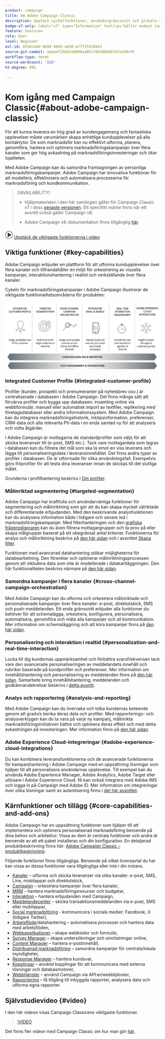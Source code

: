```yaml
---
product: campaign
title: Om Adobe Campaign Classic
description: Upptäck nyckelfunktioner, användargränssnitt och globala riktlinjer
badge-v7-only: label="v7" type="Informative" tooltip="Gäller endast Campaign Classic v7"
feature: Overview
role: User
level: Beginner
exl-id: 8febceb0-9694-4045-a630-a7ff2fd18943
source-git-commit: abaeef25b03a9699a4851786380d467bfa299c9f
workflow-type: tm+mt
source-wordcount: '920'
ht-degree: 89%

---
```


# Kom igång med Campaign Classic{#about-adobe-campaign-classic}

För att kunna leverera en hög grad av kundengagemang och fantastiska upplevelser måste varumärken skapa enhetliga kundupplevelser på alla kontaktytor. De som marknadsför kan nu effektivt utforma, planera, genomföra, hantera och optimera marknadsföringskampanjer över flera kanaler som ger hög avkastning på marknadsföringsinvesteringar och ökar lojaliteten.

Med Adobe Campaign kan du samordna framtagningen av personliga marknadsföringskampanjer. Adobe Campaign har innovativa funktioner för att modellera, effektivisera och automatisera processerna för marknadsföring och kundkommunikation.

>[!AVAILABILITY]
>
>* Hjälpmaterialen i den här samlingen gäller för Campaign Classic v7 i dess [senaste versionen](../../rn/using/latest-release.md). Ett specifikt märke finns när ett avsnitt också gäller Campaign v8.
>
>* Adobe Campaign v8-dokumentation finns tillgänglig [här](https://experienceleague.adobe.com/docs/campaign/campaign-v8/campaign-home.html?lang=sv).

![](assets/do-not-localize/how-to-video.png) [Upptäck de viktigaste funktionerna i video](#video)

## Viktiga funktioner {#key-capabilities}

Adobe Campaign erbjuder en plattform för att utforma kundupplevelser över flera kanaler och tillhandahåller en miljö för orkestrering av visuella kampanjer, interaktionshantering i realtid och verkställande över flera kanaler.

Cykeln för marknadsföringskampanjer i Adobe Campaign illustrerar de viktigaste funktionalitetsområdena för produkten:

![](assets/d_ncs_user_emarketing.png)

### Integrated Customer Profile {#integrated-customer-profile}

Profiler (kunder, prospekt och prenumeranter på nyhetsbrev osv.) är centraliserade i databasen i Adobe Campaign. Det finns många sätt att förvärva profiler och bygga upp databasen: insamling online via webbformulär, manuell eller automatisk import av textfiler, replikering med företagsdatabaser eller andra informationssystem. Med Adobe Campaign kan du integrera marknadsföringshistorik, inköpsinformation, preferenser, CRM-data och alla relevanta PII-data i en enda samlad vy för att analysera och vidta åtgärder.

I Adobe Campaign är mottagarna de standardprofiler som väljs för att skicka leveranser till (e-post, SMS etc.). Tack vare mottagardata som lagras i databasen kan du filtrera det mål som ska ta emot en viss leverans och lägga till personaliseringsdata i leveransinnehållet. Det finns andra typer av profiler i databasen. De är utformade för olika användningsfall. Exempelvis görs fröprofiler för att testa dina leveranser innan de skickas till det slutliga målet.

Grunderna i profilhantering beskrivs i [Om profiler](../../platform/using/about-profiles.md).

### Målinriktad segmentering {#targeted-segmentation}

Adobe Campaign har kraftfulla och användarvänliga funktioner för segmentering och målinriktning som gör att du kan skapa mycket välriktade och differentierade erbjudanden. Med den beskrivande analysfunktionen kan du analysera information både i tidigare och senare led i marknadsföringskampanjer. Med filterhanteringen och den [grafiska frågeredigeraren](../../platform/using/about-queries-in-campaign.md) kan du även filtrera mottagargrupper och ta prov på eller skapa målgrupper baserat på ett obegränsat antal kriterier. Funktionerna för analys och målinriktning beskrivs på [den här sidan](../../reporting/using/about-descriptive-analysis.md) och i avsnittet [Skapa filter](../../platform/using/creating-filters.md).

Funktionen med avancerad datahantering utökar möjligheterna för databearbetning. Den förenklar och optimerar målinriktningsprocessen genom att inkludera data som inte är modellerade i datakartläggningen. Den här funktionaliteten beskrivs närmare på [den här sidan](../../workflow/using/targeting-data.md#data-management).

### Samordna kampanjer i flera kanaler {#cross-channel-campaign-orchestration}

Med Adobe Campaign kan du utforma och orkestrera målinriktade och personaliserade kampanjer över flera kanaler: e-post, direktutskick, SMS och push-meddelanden. Ett enda gränssnitt erbjuder alla funktioner du behöver för att schemalägga, orkestrera, konfigurera, personalisera, automatisera, genomföra och mäta alla kampanjer och all kommunikation. Mer information om schemaläggning och att köra kampanjer finns på [den här sidan](../../campaign/using/setting-up-marketing-campaigns.md).

### Personalisering och interaktion i realtid {#personalization-and-real-time-interaction}

Locka till dig kundernas uppmärksamhet och förbättra svarsfrekvensen tack vare den avancerade personaliseringen av meddelandets innehåll och rubriker baserade på kundprofiler och preferenser. Mer information om innehållshantering och personalisering av meddelanden finns på [den här sidan](../../delivery/using/about-personalization.md). Samarbete kring innehållshantering, meddelanden och godkännandekretsar beskrivs i [detta avsnitt](../../mrm/using/about-marketing-resource-management.md).

### Analys och rapportering {#analysis-and-reporting}

Med Adobe Campaign kan du övervaka och tolka kundernas beteende genom att gradvis berika deras data och profiler. Med rapporterings- och analysverktygen kan du ta vara på varje ny kampanj, målinrikta marknadsföringsinitiativen bättre och optimera deras effekt och med detta avkastningen på investeringen. Mer information finns på [den här sidan](../../reporting/using/delivery-reports.md).

### Adobe Experience Cloud-integreringar {#adobe-experience-cloud-integrations}

Du kan kombinera leveransfunktionerna och de avancerade funktionerna för kampanjhantering i Adobe Campaign med en uppsättning lösningar som hjälper till att personalisera användarnas upplevelse. Till exempel kan du använda Adobe Experience Manager, Adobe Analytics, Adobe Target eller utlösare i Adobe Experience Cloud. Ni kan också integrera med Adobe IMS och logga in på Campaign med Adobe ID. Mer information om integreringar över olika lösningar samt av autentisering finns i [det här avsnittet](../../integrations/using/about-adobe-id.md).

## Kärnfunktioner och tillägg {#core-capabilities-and-add-ons}

Adobe Campaign har en uppsättning funktioner som hjälper till att implementera och optimera personaliserad marknadsföring beroende på dina behov och arkitektur. Vissa av dem är centrala funktioner och andra är beroende av att ett paket installeras och din konfiguration. En detaljerad produktbeskrivning finns här: [Adobe Campaign Classic – produktbeskrivning](https://helpx.adobe.com/legal/product-descriptions/adobe-campaign-classic---product-description.html).

Följande funktioner finns tillgängliga. Beroende på vilket licensavtal du har kan vissa av dessa funktioner vara tillgängliga eller inte i din instans.

* [Kanaler](../../delivery/using/steps-about-delivery-creation-steps.md) – utforma och skicka leveranser via olika kanaler: e-post, SMS, Line, mobilappar och direktutskick,
* [Campaign](../../campaign/using/designing-marketing-campaigns.md) – orkestrera kampanjer över flera kanaler,
* [MRM](../../mrm/using/about-marketing-resource-management.md) – hantera marknadsföringsresurser och budgetar,
* [Interaktion](../../interaction/using/interaction-and-offer-management.md) – hantera erbjudanden med Campaign,
* [Meddelandecenter](../../message-center/using/about-transactional-messaging.md) – skicka transaktionsmeddelanden via e-post, SMS eller mobilappar,
* [Social marknadsföring](../../social/using/about-social-marketing.md) - kommunicera i sociala medier: Facebook, X (tidigare Twitter),
* [Arbetsflöde](../../workflow/using/about-workflows.md)/datahantering – automatisera processer och hantera data med arbetsflöden,
* [Webbapplikationer](../../web/using/about-web-applications.md) – skapa webbsidor och formulär,
* [Survey Manager](../../surveys/using/about-surveys.md) – skapa undersökningar och omröstningar online,
* [Content Manager](../../delivery/using/about-content-management.md) – hantera e-postinnehåll,
* [Distribuerad marknadsföring](../../distributed/using/about-distributed-marketing.md) – samordna kampanjer för centrala/lokala myndigheter,
* [Response Manager](../../response/using/about-response-manager.md) – hantera kundsvar,
* [Kopplingar](../../platform/using/about-connectors.md) – använd kopplingar för att kommunicera med externa lösningar och databasmotorer,
* [Webbtjänster](../../configuration/using/about-web-services.md) – använd Campaign via API:er/webbtjänster,
* [Rapportering](../../reporting/using/about-adobe-campaign-reporting-tools.md) – få tillgång till inbyggda rapporter, analysera data och utforma egna rapporter.

## Självstudievideo {#video}

I den här videon visas Campaign Classicens viktigaste funktioner.

>[!VIDEO](https://video.tv.adobe.com/v/35129?quality=12)

Det finns fler videor med Campaign Classic om hur man gör [här](https://experienceleague.adobe.com/docs/campaign-classic-learn/tutorials/overview.html?lang=sv).
